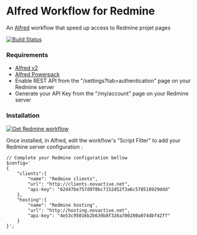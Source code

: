 Alfred Workflow for Redmine
===========================
An [Alfred](http://alfredapp.com) workflow that speed up access to Redmine projet pages

[![Build Status](https://travis-ci.org/GMaissa/redmine-alfredworkflow.svg)](https://travis-ci.org/GMaissa/redmine-alfredworkflow)

### Requirements
* [Alfred v2](http://alfredapp.com)
* [Alfred Powerpack](http://www.alfredapp.com/powerpack)
* Enable REST API from the "/settings?tab=authentication" page on your Redmine server
* Generate your API Key from the "/my/account" page on your Redmine server

### Installation
[![Get Redmine workflow](https://raw.github.com/hzlzh/AlfredWorkflow.com/master/index/css/images/downlaod-btn.png)](https://github.com/GMaissa/redmine-alfredworkflow/raw/master/Redmine.alfredworkflow)

Once installed, in Alfred, edit the workflow's "Script Filter" to add your Redmine server configuration :

    // Complete your Redmine configuration bellow
    $config='
    {
        "clients":{
            "name": "Redmine clients",
            "url": "http://clients.novactive.net",
            "api-key": "62d47be757d978bc7152d52f3a6c570518929ddd"
        },
        "hosting":{
            "name": "Redmine hosting",
            "url": "http://hosting.novactive.net",
            "api-key": "4e53c95016b2b639b8f326a700280a074dbf42ff"
        }
    }';
